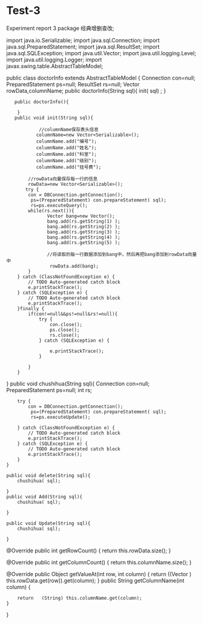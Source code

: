 # Test-3
Experiment report 3
package 经典增删查改;

import java.io.Serializable;
import java.sql.Connection;
import java.sql.PreparedStatement;
import java.sql.ResultSet;
import java.sql.SQLException;
import java.util.Vector;
import java.util.logging.Level;
import java.util.logging.Logger;
import javax.swing.table.AbstractTableModel;

public class doctorInfo extends AbstractTableModel  {
       Connection con=null;
       PreparedStatement ps=null;
       ResultSet rs=null;
       Vector<Serializable> rowData,columnName;
       public doctorInfo(String sql){
          init( sql) ;
       }

       public doctorInfo(){

        }
       public void init(String sql){

                //columnName保存表头信息
               columnName=new Vector<Serializable>();
               columnName.add("编号");
               columnName.add("姓名");
               columnName.add("科室");
               columnName.add("级别");
               columnName.add("挂号费");

            //rowData向量保存每一行的信息
            rowData=new Vector<Serializable>();
           try {
            con = DBConnection.getConnection();
             ps=(PreparedStatement) con.prepareStatement( sql);
             rs=ps.executeQuery();
            while(rs.next()){
                   Vector bang=new Vector();
                   bang.add(rs.getString(1) );
                   bang.add(rs.getString(2) );
                   bang.add(rs.getString(3) );
                   bang.add(rs.getString(4) );
                   bang.add(rs.getString(5) );

                   //将读取的每一行数据添加到bang中，然后再把bang添加到rowData向量中
                    rowData.add(bang);
            }
        } catch (ClassNotFoundException e) {
            // TODO Auto-generated catch block
            e.printStackTrace();
        } catch (SQLException e) {
            // TODO Auto-generated catch block
            e.printStackTrace();
        }finally {
            if(con!=null&&ps!=null&rs!=null){
                try {
                    con.close();
                    ps.close();
                    rs.close();
                } catch (SQLException e) {

                    e.printStackTrace();
                }

            }
        }
  }
    public void chushihua(String sql){
         Connection con=null;
         PreparedStatement ps=null;
        int rs;

        try {
            con = DBConnection.getConnection();
             ps=(PreparedStatement) con.prepareStatement( sql);
             rs=ps.executeUpdate();

        } catch (ClassNotFoundException e) {
            // TODO Auto-generated catch block
            e.printStackTrace();
        } catch (SQLException e) {
            // TODO Auto-generated catch block
            e.printStackTrace();
        }
    }   

    public void delete(String sql){
        chushihua( sql);

    }
    public void Add(String sql){
        chushihua( sql);

    }

    public void Update(String sql){
        chushihua( sql);

    }

   @Override
   public int getRowCount() {
        return this.rowData.size();
   }

   @Override
   public int getColumnCount() {
      return this.columnName.size();
   }

   @Override
   public Object getValueAt(int  row, int column) {
        return  ((Vector ) this.rowData.get(row)).get(column);
   }
   public String getColumnName(int column) {

        return   (String) this.columnName.get(column);
    }
  }
